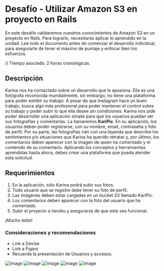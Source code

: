 # Desafío - Utilizar Amazon S3 en proyecto en Rails

En este desafío validaremos nuestros conocimientos de Amazon S3 en un proyecto en Rails.
Para lograrlo, necesitarás aplicar lo aprendido en la unidad.
Lee todo el documento antes de comenzar el desarrollo individual, para asegurarte de tener
el máximo de puntaje y enfocar bien los esfuerzos.

// Tiempo asociado: 2 horas cronológicas.

## Descripción
Karina nos ha contactado sobre un desarrollo que le apasiona. Ella es una fotógrafa
reconocida mundialmente, sin embargo, no tiene una plataforma para poder exhibir su
trabajo. A pesar de que Instagram hace un buen trabajo, busca algo más profesional para
poder mantener el control sobre su trabajo y poder subir lo que ella desee sin condiciones.
Karina nos pide poder desarrollar una aplicación simple para que los usuarios puedan ver
sus fotografías y comentarlas. La llamaremos **KariPic**.
En su aplicación, los usuarios deben poder registrarse, con su nombre, email, contraseña y
foto de perfil. Por su parte, las fotografías irán con una leyenda que describe los
sentimientos y/o situaciones que Karina ha querido retratar y, por último, los comentarios
deben aparecer con la imagen de quien ha comentado y el contenido de su comentario.
Aplicando los conceptos y herramientas aprendidas hasta ahora, debes crear una
plataforma que pueda atender esta solicitud.

## Requerimientos

1. En la aplicación, sólo Karina podrá subir sus fotos.
2. Todo usuario que se registre debe tener su foto de perfil.
3. Las imágenes deben estar cargadas en un bucket S3 llamado KariPic.
4. Los comentarios deben aparecer con la foto del usuario que ha comentado.
5. Subir el proyecto a heroku y asegurarse de que este sea funcional.

¡Mucho éxito!
### Consideraciones y recomendaciones
* Link a Devise
* Link a Figaro
* Recuerda la presentación de Usuarios y accesos.

![image](https://github.com/lclaco/kariPic/assets/21201566/9a63ecde-81b4-4576-8b61-adc632573199)
![image](https://github.com/lclaco/kariPic/assets/21201566/89a37f0b-9503-4b54-9c16-3b8b67e78af8)
![image](https://github.com/lclaco/kariPic/assets/21201566/cb673a10-268f-41cd-8bc5-d78269a7b2e7)
![image](https://github.com/lclaco/kariPic/assets/21201566/2183a8ac-613d-43ab-b369-2388260ed7e2)
![image](https://github.com/lclaco/kariPic/assets/21201566/83ac34ad-d018-4c3a-b04d-23e650ac2e6e)





